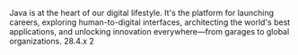 Java is at the heart of our digital lifestyle. It's the platform for launching careers, exploring human-to-digital interfaces, architecting the world's best applications, and unlocking innovation everywhere—from garages to global organizations.
28.4.x
2
